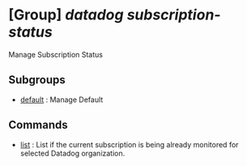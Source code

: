 # [Group] _datadog subscription-status_

Manage Subscription Status

## Subgroups

- [default](/Commands/datadog/subscription-status/default/readme.md)
: Manage Default

## Commands

- [list](/Commands/datadog/subscription-status/_list.md)
: List if the current subscription is being already monitored for selected Datadog organization.
